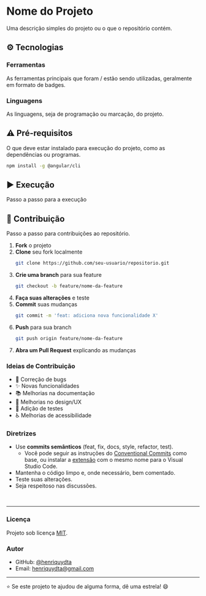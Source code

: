 # Nome do Projeto

Uma descrição simples do projeto ou o que o repositório contém.

## ⚙ Tecnologias

### Ferramentas

As ferramentas principais que foram / estão sendo utilizadas, geralmente em formato de badges.

### Linguagens

As linguagens, seja de programação ou marcação, do projeto.

## ⚠ Pré-requisitos

O que deve estar instalado para execução do projeto, como as dependências ou programas.

```bash
npm install -g @angular/cli
```

## ▶️ Execução

Passo a passo para a execução

## 🤝 Contribuição

Passo a passo para contribuições ao repositório.

1. **Fork** o projeto
2. **Clone** seu fork localmente
   ```bash
   git clone https://github.com/seu-usuario/repositorio.git
   ```
3. **Crie uma branch** para sua feature
   ```bash
   git checkout -b feature/nome-da-feature
   ```
4. **Faça suas alterações** e teste
5. **Commit** suas mudanças
   ```bash
   git commit -m 'feat: adiciona nova funcionalidade X'
   ```
6. **Push** para sua branch
   ```bash
   git push origin feature/nome-da-feature
   ```
7. **Abra um Pull Request** explicando as mudanças

### Ideias de Contribuição

- 🐛 Correção de bugs
- ✨ Novas funcionalidades
- 📚 Melhorias na documentação
- 🎨 Melhorias no design/UX
- 🧪 Adição de testes
- ♿ Melhorias de acessibilidade

### Diretrizes

- Use **commits semânticos** (feat, fix, docs, style, refactor, test).
  - Você pode seguir as instruções do [Conventional Commits](https://www.conventionalcommits.org/) como base, ou instalar a [extensão](https://github.com/vivaxy/vscode-conventional-commits) com o mesmo nome para o Visual Studio Code.
- Mantenha o código limpo e, onde necessário, bem comentado.
- Teste suas alterações.
- Seja respeitoso nas discussões.

<br>

---

### Licença

Projeto sob licença [MIT](LICENSE).

### Autor

- GitHub: [@henriquydta](https://github.com/henriquydta)
- Email: henriquydta@gmail.com

---

⭐ Se este projeto te ajudou de alguma forma, dê uma estrela! 😄
